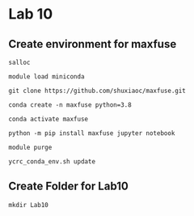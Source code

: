# Lab 10 
## Create environment for maxfuse
```
salloc
```
```
module load miniconda
```
```
git clone https://github.com/shuxiaoc/maxfuse.git
```
```
conda create -n maxfuse python=3.8
```
```
conda activate maxfuse
```
```
python -m pip install maxfuse jupyter notebook 
```

```
module purge
```
```
ycrc_conda_env.sh update
```
## Create Folder for Lab10 
```
mkdir Lab10
``` 
